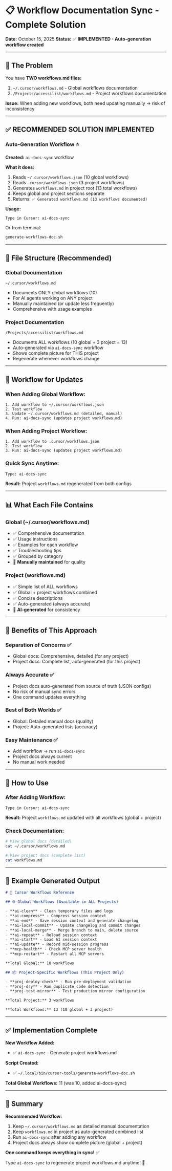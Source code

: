 # 📋 Workflow Documentation Sync - Complete Solution

**Date:** October 15, 2025
**Status:** ✅ **IMPLEMENTED - Auto-generation workflow created**

---

## 🎯 The Problem

You have **TWO workflows.md files:**
1. `~/.cursor/workflows.md` - Global workflows documentation
2. `/Projects/accessilist/workflows.md` - Project workflows documentation

**Issue:** When adding new workflows, both need updating manually → risk of inconsistency

---

## ✅ **RECOMMENDED SOLUTION IMPLEMENTED**

### **Auto-Generation Workflow** ⭐

**Created:** `ai-docs-sync` workflow

**What it does:**
1. Reads `~/.cursor/workflows.json` (10 global workflows)
2. Reads `.cursor/workflows.json` (3 project workflows)
3. Generates `workflows.md` in project root (13 total workflows)
4. Keeps global and project sections separate
5. Returns: `✅ Generated workflows.md (13 workflows documented)`

**Usage:**
```
Type in Cursor: ai-docs-sync
```

Or from terminal:
```bash
generate-workflows-doc.sh
```

---

## 📁 File Structure (Recommended)

### **Global Documentation**
```
~/.cursor/workflows.md
```
- Documents ONLY global workflows (10)
- For AI agents working on ANY project
- Manually maintained (or update less frequently)
- Comprehensive with usage examples

### **Project Documentation**
```
/Projects/accessilist/workflows.md
```
- Documents ALL workflows (10 global + 3 project = 13)
- Auto-generated via `ai-docs-sync` workflow
- Shows complete picture for THIS project
- Regenerate whenever workflows change

---

## 🔄 Workflow for Updates

### **When Adding Global Workflow:**
```
1. Add workflow to ~/.cursor/workflows.json
2. Test workflow
3. Update ~/.cursor/workflows.md (detailed, manual)
4. Run: ai-docs-sync (updates project workflows.md)
```

### **When Adding Project Workflow:**
```
1. Add workflow to .cursor/workflows.json
2. Test workflow
3. Run: ai-docs-sync (updates project workflows.md)
```

### **Quick Sync Anytime:**
```
Type: ai-docs-sync
```
**Result:** Project `workflows.md` regenerated from both configs

---

## 📊 What Each File Contains

### **Global (~/.cursor/workflows.md)**
- ✅ Comprehensive documentation
- ✅ Usage instructions
- ✅ Examples for each workflow
- ✅ Troubleshooting tips
- ✅ Grouped by category
- 📝 **Manually maintained** for quality

### **Project (workflows.md)**
- ✅ Simple list of ALL workflows
- ✅ Global + project workflows combined
- ✅ Concise descriptions
- ✅ Auto-generated (always accurate)
- 🤖 **AI-generated** for consistency

---

## 🎯 Benefits of This Approach

### **Separation of Concerns** ✅
- Global docs: Comprehensive, detailed (for any project)
- Project docs: Complete list, auto-generated (for this project)

### **Always Accurate** ✅
- Project docs auto-generated from source of truth (JSON configs)
- No risk of manual sync errors
- One command updates everything

### **Best of Both Worlds** ✅
- Global: Detailed manual docs (quality)
- Project: Auto-generated lists (accuracy)

### **Easy Maintenance** ✅
- Add workflow → run `ai-docs-sync`
- Project docs always current
- No manual work needed

---

## 🚀 How to Use

### **After Adding Workflow:**
```
Type in Cursor: ai-docs-sync
```
**Result:** Project `workflows.md` updated with all workflows (global + project)

### **Check Documentation:**
```bash
# View global docs (detailed)
cat ~/.cursor/workflows.md

# View project docs (complete list)
cat workflows.md
```

---

## 📝 Example Generated Output

```markdown
# 🔀 Cursor Workflows Reference

## 🌐 Global Workflows (Available in ALL Projects)

- **ai-clean** - Clean temporary files and logs
- **ai-compress** - Compress session context
- **ai-end** - Save session context and generate changelog
- **ai-local-commit** - Update changelog and commit changes
- **ai-local-merge** - Merge branch to main, delete source
- **ai-repeat** - Reload session context
- **ai-start** - Load AI session context
- **ai-update** - Record mid-session progress
- **mcp-health** - Check MCP server health
- **mcp-restart** - Restart all MCP servers

**Total Global:** 10 workflows

## 📦 Project-Specific Workflows (This Project Only)

- **proj-deploy-check** - Run pre-deployment validation
- **proj-dry** - Run duplicate code detection
- **proj-test-mirror** - Test production mirror configuration

**Total Project:** 3 workflows

**Total Workflows:** 13 (10 global + 3 project)
```

---

## ✅ Implementation Complete

**New Workflow Added:**
- ✅ `ai-docs-sync` - Generate project workflows.md

**Script Created:**
- ✅ `~/.local/bin/cursor-tools/generate-workflows-doc.sh`

**Total Global Workflows:** 11 (was 10, added ai-docs-sync)

---

## 🎯 Summary

**Recommended Workflow:**
1. Keep `~/.cursor/workflows.md` as detailed manual documentation
2. Keep `workflows.md` in project as auto-generated combined list
3. Run `ai-docs-sync` after adding any workflow
4. Project docs always show complete picture (global + project)

**One command keeps everything in sync!** ✅

Type `ai-docs-sync` to regenerate project workflows.md anytime! 🚀
